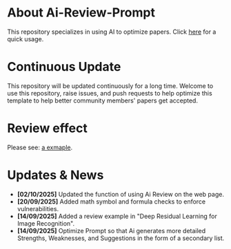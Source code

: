 # About Ai-Review-Prompt
This repository specializes in using AI to optimize papers. Click [here](https://neurodong.github.io/Ai-Review/) for a quick usage.

# Continuous Update
This repository will be updated continuously for a long time. Welcome to use this repository, raise issues, and push requests to help optimize this template to help better community members' papers get accepted.

# Review effect
Please see: [a exmaple](https://github.com/NeuroDong/Ai-Review-Prompt/blob/main/Examples/Ai_review_in_Deep_Residual_Learning_for_Image_Recognition.pdf).

# Updates & News
- **[02/10/2025]** Updated the function of using Ai Review on the web page.
- **[20/09/2025]** Added math symbol and formula checks to enforce vulnerabilities.
- **[14/09/2025]** Added a review example in "Deep Residual Learning for Image Recognition".
- **[14/09/2025]** Optimize Prompt so that Ai generates more detailed Strengths, Weaknesses, and Suggestions in the form of a secondary list.
